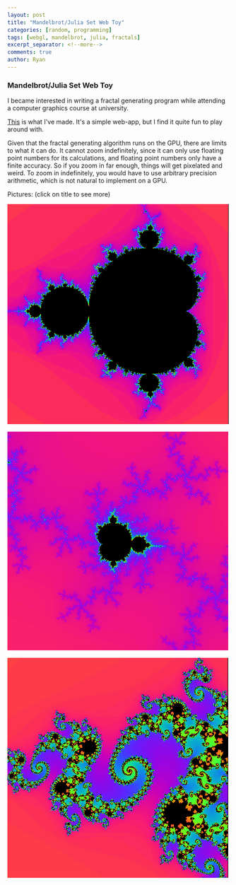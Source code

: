 ```yaml
---
layout: post
title: "Mandelbrot/Julia Set Web Toy"
categories: [random, programming]
tags: [webgl, mandelbrot, julia, fractals]
excerpt_separator: <!--more-->
comments: true
author: Ryan
---
```



### Mandelbrot/Julia Set Web Toy


I became interested in writing a fractal generating program while attending a computer graphics course at university. 

[This](https://rlintott.github.io/fractal) is what I've made. It's a simple web-app, but I find it quite fun to play around with. 

Given that the fractal generating algorithm runs on the GPU, there are limits to what it can do. It cannot zoom indefinitely, since it can only use floating point numbers for its calculations, and floating point numbers only have a finite accuracy. So if you zoom in far enough, things will get pixelated and weird. To zoom in indefinitely, you would have to use arbitrary precision arithmetic, which is not natural to implement on a GPU. 


Pictures: (click on title to see more)


![Mandel](/assets/img/mandel.png)

<!--more-->

![mini_mandel](/assets/img/mini_mandel.png)

![julia](/assets/img/julia.png)